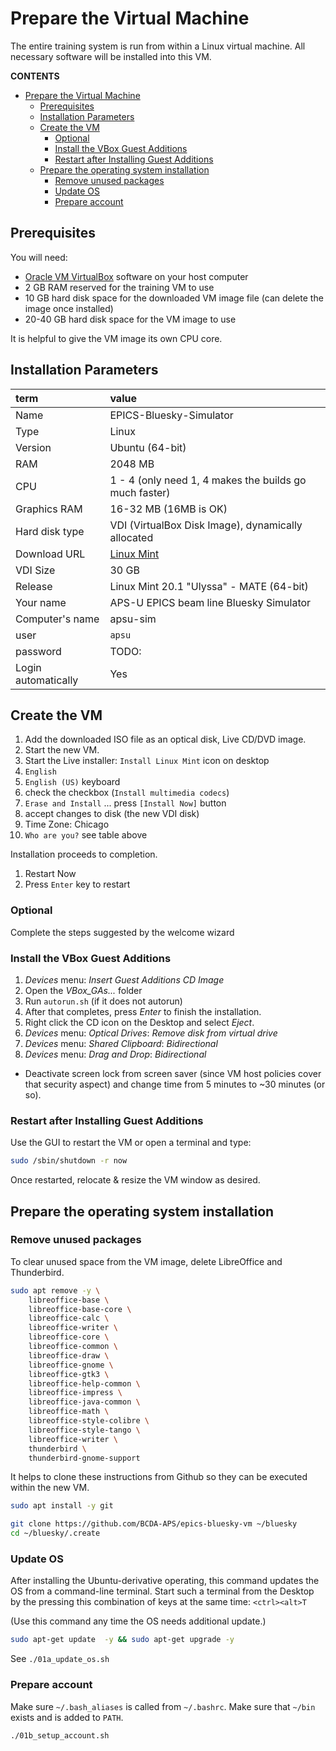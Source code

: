 # Prepare the Virtual Machine

The entire training system is run from within a Linux virtual machine.
All necessary software will be installed into this VM.

**CONTENTS**

- [Prepare the Virtual Machine](#prepare-the-virtual-machine)
  - [Prerequisites](#prerequisites)
  - [Installation Parameters](#installation-parameters)
  - [Create the VM](#create-the-vm)
    - [Optional](#optional)
    - [Install the VBox Guest Additions](#install-the-vbox-guest-additions)
    - [Restart after Installing Guest Additions](#restart-after-installing-guest-additions)
  - [Prepare the operating system installation](#prepare-the-operating-system-installation)
    - [Remove unused packages](#remove-unused-packages)
    - [Update OS](#update-os)
    - [Prepare account](#prepare-account)

## Prerequisites

You will need:

* [Oracle VM VirtualBox](https://www.virtualbox.org/) software on your host computer
* 2 GB RAM reserved for the training VM to use
* 10 GB hard disk space for the downloaded VM image file (can delete the image once installed)
* 20-40 GB hard disk space for the VM image to use

It is helpful to give the VM image its own CPU core.

## Installation Parameters

term | value
:--- | :---
Name | EPICS-Bluesky-Simulator
Type | Linux
Version | Ubuntu (64-bit)
RAM | 2048 MB
CPU | 1 - 4 (only need 1, 4 makes the builds go much faster)
Graphics RAM | 16-32 MB (16MB is OK)
Hard disk type | VDI (VirtualBox Disk Image), dynamically allocated
Download URL | [Linux Mint](https://linuxmint.com/edition.php?id=285)
VDI Size | 30 GB
Release | Linux Mint 20.1 "Ulyssa" - MATE (64-bit)
Your name | APS-U EPICS beam line Bluesky Simulator
Computer's name | apsu-sim
user | `apsu`
password | TODO:
Login automatically | Yes

## Create the VM

1. Add the downloaded ISO file as an optical disk, Live CD/DVD image.
1. Start the new VM.
1. Start the Live installer: `Install Linux Mint` icon on desktop
1. `English`
1. `English (US)` keyboard
1. check the checkbox (`Install multimedia codecs`)
1. `Erase and Install` ... press `[Install Now]` button
1. accept changes to disk (the new VDI disk)
1. Time Zone: Chicago
1. `Who are you?`  see table above

Installation proceeds to completion.

1. Restart Now
2. Press `Enter` key to restart

### Optional

Complete the steps suggested by the welcome wizard

### Install the VBox Guest Additions

1. *Devices* menu: *Insert Guest Additions CD Image*
2. Open the *VBox_GAs...* folder
3. Run `autorun.sh` (if it does not autorun)
4. After that completes, press *Enter* to finish the installation.
5. Right click the CD icon on the Desktop and select *Eject*.
6. *Devices* menu: *Optical Drives*: *Remove disk from virtual drive*
7. *Devices* menu: *Shared Clipboard*: *Bidirectional*
8. *Devices* menu: *Drag and Drop*: *Bidirectional*

- Deactivate screen lock from screen saver (since VM host policies cover that
  security aspect) and change time from 5 minutes to ~30 minutes (or so).

### Restart after Installing Guest Additions

Use the GUI to restart the VM or open a terminal and type:

```sh
sudo /sbin/shutdown -r now
```

Once restarted, relocate & resize the VM window as desired.

## Prepare the operating system installation

### Remove unused packages

To clear unused space from the VM image, delete
LibreOffice and Thunderbird.

```sh
sudo apt remove -y \
    libreoffice-base \
    libreoffice-base-core \
    libreoffice-calc \
    libreoffice-writer \
    libreoffice-core \
    libreoffice-common \
    libreoffice-draw \
    libreoffice-gnome \
    libreoffice-gtk3 \
    libreoffice-help-common \
    libreoffice-impress \
    libreoffice-java-common \
    libreoffice-math \
    libreoffice-style-colibre \
    libreoffice-style-tango \
    libreoffice-writer \
    thunderbird \
    thunderbird-gnome-support
```

It helps to clone these instructions from Github so they can be
executed within the new VM.

```sh
sudo apt install -y git

git clone https://github.com/BCDA-APS/epics-bluesky-vm ~/bluesky
cd ~/bluesky/.create
```

### Update OS

After installing the Ubuntu-derivative operating, this command updates
the OS from a command-line terminal.  Start such a terminal from the
Desktop by the pressing this combination of keys at the same time:
`<ctrl><alt>T`

(Use this command any time the OS needs additional update.)

```sh
sudo apt-get update  -y && sudo apt-get upgrade -y
```

See `./01a_update_os.sh`

### Prepare account

Make sure `~/.bash_aliases` is called from `~/.bashrc`.  Make
sure that `~/bin` exists and is added to `PATH`.

```sh
./01b_setup_account.sh
```
